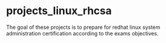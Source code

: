 # projects_linux_rhcsa
The goal of these projects is to prepare for redhat linux system administration certification according to the exams objectives.
